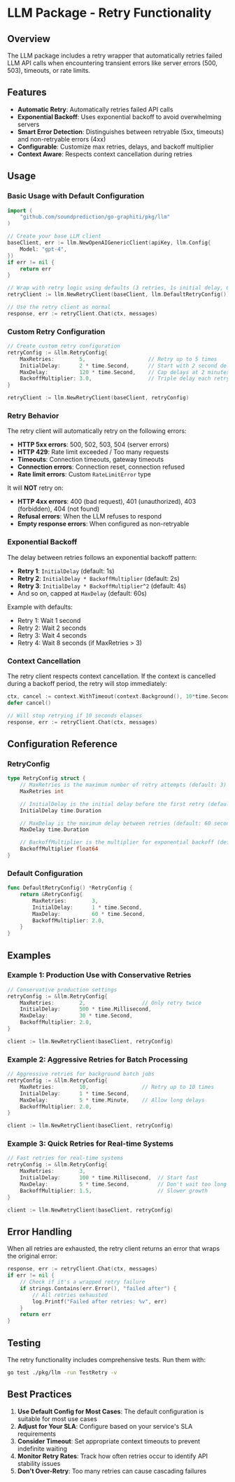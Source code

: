 # LLM Package - Retry Functionality

## Overview

The LLM package includes a retry wrapper that automatically retries failed LLM API calls when encountering transient errors like server errors (500, 503), timeouts, or rate limits.

## Features

- **Automatic Retry**: Automatically retries failed API calls
- **Exponential Backoff**: Uses exponential backoff to avoid overwhelming servers
- **Smart Error Detection**: Distinguishes between retryable (5xx, timeouts) and non-retryable errors (4xx)
- **Configurable**: Customize max retries, delays, and backoff multiplier
- **Context Aware**: Respects context cancellation during retries

## Usage

### Basic Usage with Default Configuration

```go
import (
    "github.com/soundprediction/go-graphiti/pkg/llm"
)

// Create your base LLM client
baseClient, err := llm.NewOpenAIGenericClient(apiKey, llm.Config{
    Model: "gpt-4",
})
if err != nil {
    return err
}

// Wrap with retry logic using defaults (3 retries, 1s initial delay, 60s max delay)
retryClient := llm.NewRetryClient(baseClient, llm.DefaultRetryConfig())

// Use the retry client as normal
response, err := retryClient.Chat(ctx, messages)
```

### Custom Retry Configuration

```go
// Create custom retry configuration
retryConfig := &llm.RetryConfig{
    MaxRetries:        5,                    // Retry up to 5 times
    InitialDelay:      2 * time.Second,      // Start with 2 second delay
    MaxDelay:          120 * time.Second,    // Cap delays at 2 minutes
    BackoffMultiplier: 3.0,                  // Triple delay each retry
}

retryClient := llm.NewRetryClient(baseClient, retryConfig)
```

### Retry Behavior

The retry client will automatically retry on the following errors:

- **HTTP 5xx errors**: 500, 502, 503, 504 (server errors)
- **HTTP 429**: Rate limit exceeded / Too many requests
- **Timeouts**: Connection timeouts, gateway timeouts
- **Connection errors**: Connection reset, connection refused
- **Rate limit errors**: Custom `RateLimitError` type

It will **NOT** retry on:

- **HTTP 4xx errors**: 400 (bad request), 401 (unauthorized), 403 (forbidden), 404 (not found)
- **Refusal errors**: When the LLM refuses to respond
- **Empty response errors**: When configured as non-retryable

### Exponential Backoff

The delay between retries follows an exponential backoff pattern:

- **Retry 1**: `InitialDelay` (default: 1s)
- **Retry 2**: `InitialDelay * BackoffMultiplier` (default: 2s)
- **Retry 3**: `InitialDelay * BackoffMultiplier^2` (default: 4s)
- And so on, capped at `MaxDelay` (default: 60s)

Example with defaults:
- Retry 1: Wait 1 second
- Retry 2: Wait 2 seconds
- Retry 3: Wait 4 seconds
- Retry 4: Wait 8 seconds (if MaxRetries > 3)

### Context Cancellation

The retry client respects context cancellation. If the context is cancelled during a backoff period, the retry will stop immediately:

```go
ctx, cancel := context.WithTimeout(context.Background(), 10*time.Second)
defer cancel()

// Will stop retrying if 10 seconds elapses
response, err := retryClient.Chat(ctx, messages)
```

## Configuration Reference

### RetryConfig

```go
type RetryConfig struct {
    // MaxRetries is the maximum number of retry attempts (default: 3)
    MaxRetries int

    // InitialDelay is the initial delay before the first retry (default: 1 second)
    InitialDelay time.Duration

    // MaxDelay is the maximum delay between retries (default: 60 seconds)
    MaxDelay time.Duration

    // BackoffMultiplier is the multiplier for exponential backoff (default: 2.0)
    BackoffMultiplier float64
}
```

### Default Configuration

```go
func DefaultRetryConfig() *RetryConfig {
    return &RetryConfig{
        MaxRetries:        3,
        InitialDelay:      1 * time.Second,
        MaxDelay:          60 * time.Second,
        BackoffMultiplier: 2.0,
    }
}
```

## Examples

### Example 1: Production Use with Conservative Retries

```go
// Conservative production settings
retryConfig := &llm.RetryConfig{
    MaxRetries:        2,                  // Only retry twice
    InitialDelay:      500 * time.Millisecond,
    MaxDelay:          30 * time.Second,
    BackoffMultiplier: 2.0,
}

client := llm.NewRetryClient(baseClient, retryConfig)
```

### Example 2: Aggressive Retries for Batch Processing

```go
// Aggressive retries for background batch jobs
retryConfig := &llm.RetryConfig{
    MaxRetries:        10,                 // Retry up to 10 times
    InitialDelay:      1 * time.Second,
    MaxDelay:          5 * time.Minute,    // Allow long delays
    BackoffMultiplier: 2.0,
}

client := llm.NewRetryClient(baseClient, retryConfig)
```

### Example 3: Quick Retries for Real-time Systems

```go
// Fast retries for real-time systems
retryConfig := &llm.RetryConfig{
    MaxRetries:        3,
    InitialDelay:      100 * time.Millisecond,  // Start fast
    MaxDelay:          5 * time.Second,         // Don't wait too long
    BackoffMultiplier: 1.5,                     // Slower growth
}

client := llm.NewRetryClient(baseClient, retryConfig)
```

## Error Handling

When all retries are exhausted, the retry client returns an error that wraps the original error:

```go
response, err := retryClient.Chat(ctx, messages)
if err != nil {
    // Check if it's a wrapped retry failure
    if strings.Contains(err.Error(), "failed after") {
        // All retries exhausted
        log.Printf("Failed after retries: %v", err)
    }
    return err
}
```

## Testing

The retry functionality includes comprehensive tests. Run them with:

```bash
go test ./pkg/llm -run TestRetry -v
```

## Best Practices

1. **Use Default Config for Most Cases**: The default configuration is suitable for most use cases
2. **Adjust for Your SLA**: Configure based on your service's SLA requirements
3. **Consider Timeout**: Set appropriate context timeouts to prevent indefinite waiting
4. **Monitor Retry Rates**: Track how often retries occur to identify API stability issues
5. **Don't Over-Retry**: Too many retries can cause cascading failures
